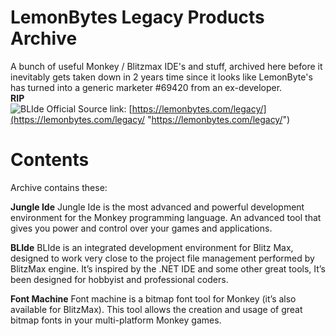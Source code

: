 # LemonBytes Legacy Products Archive

A bunch of useful Monkey / Blitzmax IDE's and stuff, archived here before it inevitably gets taken down in 2 years time since it looks like LemonByte's has turned into a generic marketer #69420 from an ex-developer.  
**RIP**  
![BLIde](https://i.imgur.com/vhN6nI8.png)
Official Source link: [https://lemonbytes.com/legacy/](https://lemonbytes.com/legacy/ "https://lemonbytes.com/legacy/")
# Contents
Archive contains these:  
  
**Jungle Ide**
Jungle Ide is the most advanced and powerful development environment for the Monkey programming language. An advanced tool that gives you power and control over your games and applications.


**BLIde** 
BLIde is an integrated development environment for Blitz Max,  designed to work very close to the project file management performed   by BlitzMax engine. It’s inspired by the .NET IDE and some other great   tools, It’s been designed for hobbyist and professional coders.  


**Font Machine**
Font machine is a bitmap font tool for Monkey (it’s also available for BlitzMax). This tool allows the creation and usage of great bitmap fonts in your multi-platform Monkey games.
